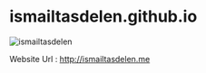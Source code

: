 # ismailtasdelen.github.io

![ismailtasdelen](https://user-images.githubusercontent.com/15425071/36063082-6f509d9e-0e89-11e8-87fb-6ea8e7feef1d.gif)

Website Url : http://ismailtasdelen.me
